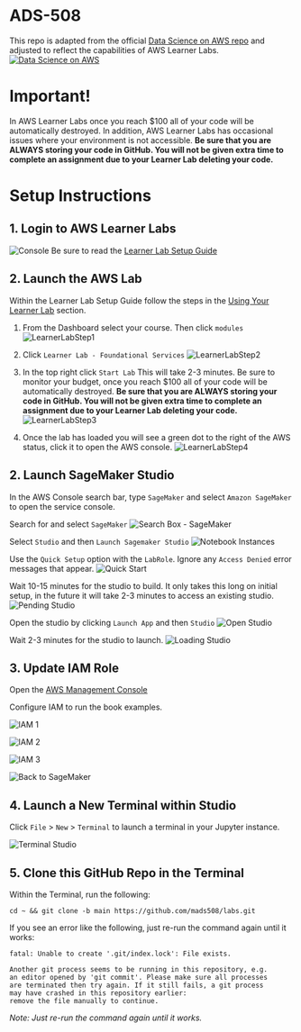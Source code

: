 # ADS-508
This repo is adapted from the official [Data Science on AWS repo](https://github.com/data-science-on-aws/data-science-on-aws) and adjusted to reflect the capabilities of AWS Learner Labs.
[![Data Science on AWS](img/data-science-on-aws-book.png)](https://www.amazon.com/Data-Science-AWS-End-End/dp/1492079391/)

# Important!

In AWS Learner Labs once you reach $100 all of your code will be automatically destroyed. In addition, AWS Learner Labs has occasional issues where your environment is not accessible.
**Be sure that you are ALWAYS storing your code in GitHub. You will not be given extra time to complete an assignment due to your Learner Lab deleting your code.**


# Setup Instructions

## 1. Login to AWS Learner Labs

![Console](img/aws_console.png)
Be sure to read the [Learner Lab Setup Guide](https://ole.sandiego.edu/bbcswebdav/pid-2625324-dt-content-rid-35250884_1/xid-35250884_1)

## 2. Launch the AWS Lab
Within the Learner Lab Setup Guide follow the steps in the [Using Your Learner Lab](https://ole.sandiego.edu/bbcswebdav/pid-2625324-dt-content-rid-35250884_1/xid-35250884_1) section.

1. From the Dashboard select your course. Then click `modules`
![LearnerLabStep1](img/LearnerLabsStep1.png)

2. Click `Learner Lab - Foundational Services`
![LearnerLabStep2](img/LearnerLabsStep2.png)

3. In the top right click `Start Lab` This will take 2-3 minutes. Be sure to monitor your budget, once you reach $100 all of your code will be automatically destroyed. **Be sure that you are ALWAYS storing your code in GitHub. You will not be given extra time to complete an assignment due to your Learner Lab deleting your code.**
![LearnerLabStep3](img/LearnerLabsStep3.png)

4. Once the lab has loaded you will see a green dot to the right of the AWS status, click it to open the AWS console.
![LearnerLabStep4](img/LearnerLabsStep4.png)


## 2. Launch SageMaker Studio

In the AWS Console search bar, type `SageMaker` and select `Amazon SageMaker` to open the service console.

Search for and select `SageMaker`
![Search Box - SageMaker](img/search-box-sagemaker.png)

Select `Studio` and then `Launch Sagemaker Studio`
![Notebook Instances](img/stu_notebook_instances_9.png)

Use the `Quick Setup` option with the `LabRole`. Ignore any `Access Denied` error messages that appear.
![Quick Start](img/sm-quickstart-iam-existing.png)

Wait 10-15 minutes for the studio to build. It only takes this long on initial setup, in the future it will take 2-3 minutes to access an existing studio.
![Pending Studio](img/studio_pending.png)

Open the studio by clicking `Launch App` and then `Studio`
![Open Studio](img/studio_open.png)

Wait 2-3 minutes for the studio to launch.
![Loading Studio](img/studio_loading.png)


## 3. Update IAM Role

Open the [AWS Management Console](https://console.aws.amazon.com/console/home)

Configure IAM to run the book examples.

![IAM 1](img/sagemaker-iam-1.png)

![IAM 2](img/sagemaker-iam-2.png)

![IAM 3](img/sagemaker-iam-3.png)

![Back to SageMaker](img/alt_back_to_sagemaker_8.png)


## 4. Launch a New Terminal within Studio

Click `File` > `New` > `Terminal` to launch a terminal in your Jupyter instance.

![Terminal Studio](img/studio_terminal.png)


## 5. Clone this GitHub Repo in the Terminal

Within the Terminal, run the following:

```
cd ~ && git clone -b main https://github.com/mads508/labs.git

```

If you see an error like the following, just re-run the command again until it works:
```
fatal: Unable to create '.git/index.lock': File exists.

Another git process seems to be running in this repository, e.g.
an editor opened by 'git commit'. Please make sure all processes
are terminated then try again. If it still fails, a git process
may have crashed in this repository earlier:
remove the file manually to continue.
```
_Note:  Just re-run the command again until it works._